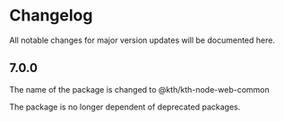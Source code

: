 # Changelog

All notable changes for major version updates will be documented here.

## 7.0.0

The name of the package is changed to @kth/kth-node-web-common

The package is no longer dependent of deprecated packages.
